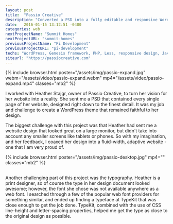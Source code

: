 ```yaml
---
layout: post
title:  "Passio Creative"
description: "Converted a PSD into a fully editable and responsive WordPress theme"
date:   2016-01-15 13:12:51 -0400
categories: web
nextProjectName: "Summit Homes"
nextProjectURL: "summit-homes"
previousProjectName: "Pi Development"
previousProjectURL: "pi-development"
techs: "WordPress, Genesis framework, PHP, Less, responsive design, JavaScript, jQuery, Git, TypeKit"
siteurl: "https://passiocreative.com"
---
```

<div class="container-thin mx-auto p2">
{% include browser.html poster="/assets/img/passio-expand.jpg" webm="/assets/video/passio-expand.webm" mp4="/assets/video/passio-expand.mp4" classes="mb2" %}

<p>I worked with Heather Stajgr, owner of Passio Creative, to turn her vision for her website into a reality. She sent me a PSD that contained every single page of her website, designed right down to the finest detail. It was my job and challenge to create a WordPress theme that remained faithful to her design.</p>
<p>The biggest challenge with this project was that Heather had sent me a website design that looked great on a large monitor, but didn't take into account any smaller screens like tablets or phones. So with my imagination, and her feedback, I coaxed her design into a fluid-width, adaptive website - one that I am very proud of.</p>

{% include browser.html poster="/assets/img/passio-desktop.jpg" mp4="" classes="mb2" %}

<h2></h2>
<p>Another challenging part of this project was the typography. Heather is a print designer, so of course the type in her design document looked awesome; however, the font she chose was not available anywhere as a web font. I searched through a few of the popular web font providers for something similar, and ended up finding a typeface at TypeKit that was close enough to get the job done. TypeKit, combined with the use of CSS line-height and letter-spacing properties, helped me get the type as close to the original design as possible.</p>
</div>